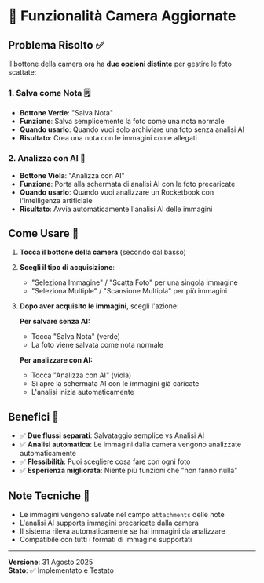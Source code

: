# 📸 Funzionalità Camera Aggiornate

## Problema Risolto ✅

Il bottone della camera ora ha **due opzioni distinte** per gestire le foto scattate:

### 1. **Salva come Nota** 🗒️
- **Bottone Verde**: "Salva Nota" 
- **Funzione**: Salva semplicemente la foto come una nota normale
- **Quando usarlo**: Quando vuoi solo archiviare una foto senza analisi AI
- **Risultato**: Crea una nota con le immagini come allegati

### 2. **Analizza con AI** 🤖
- **Bottone Viola**: "Analizza con AI"
- **Funzione**: Porta alla schermata di analisi AI con le foto precaricate
- **Quando usarlo**: Quando vuoi analizzare un Rocketbook con l'intelligenza artificiale
- **Risultato**: Avvia automaticamente l'analisi AI delle immagini

## Come Usare 📱

1. **Tocca il bottone della camera** (secondo dal basso)
2. **Scegli il tipo di acquisizione**:
   - "Seleziona Immagine" / "Scatta Foto" per una singola immagine
   - "Seleziona Multiple" / "Scansione Multipla" per più immagini
3. **Dopo aver acquisito le immagini**, scegli l'azione:
   
   **Per salvare senza AI:**
   - Tocca "Salva Nota" (verde)
   - La foto viene salvata come nota normale
   
   **Per analizzare con AI:**
   - Tocca "Analizza con AI" (viola)
   - Si apre la schermata AI con le immagini già caricate
   - L'analisi inizia automaticamente

## Benefici 🎯

- ✅ **Due flussi separati**: Salvataggio semplice vs Analisi AI
- ✅ **Analisi automatica**: Le immagini dalla camera vengono analizzate automaticamente
- ✅ **Flessibilità**: Puoi scegliere cosa fare con ogni foto
- ✅ **Esperienza migliorata**: Niente più funzioni che "non fanno nulla"

## Note Tecniche 🔧

- Le immagini vengono salvate nel campo `attachments` delle note
- L'analisi AI supporta immagini precaricate dalla camera
- Il sistema rileva automaticamente se hai immagini da analizzare
- Compatibile con tutti i formati di immagine supportati

---

**Versione**: 31 Agosto 2025  
**Stato**: ✅ Implementato e Testato
